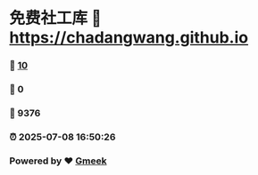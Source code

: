 # 免费社工库 :link: https://chadangwang.github.io 
### :page_facing_up: [10](https://chadangwang.github.io/tag.html) 
### :speech_balloon: 0 
### :hibiscus: 9376 
### :alarm_clock: 2025-07-08 16:50:26 
### Powered by :heart: [Gmeek](https://github.com/Meekdai/Gmeek)
